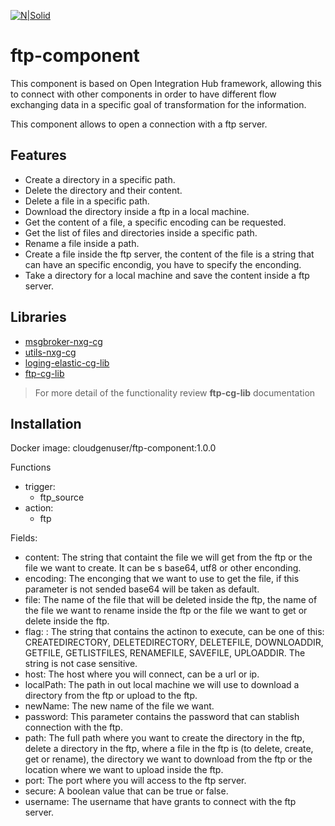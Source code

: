 [![N|Solid](https://cloudgensys.com/cg-demo/wp-content/uploads/2019/05/CG-Logo-01.png)](https://www.cloudgensys.com/)

# ftp-component

This component is based on Open Integration Hub framework, allowing this to connect with other components in order to have different flow exchanging data in a specific goal of transformation for the information.

This component allows to open a connection with a ftp server.

## Features

- Create a directory in a specific path.
- Delete the directory and their content.
- Delete a file in a specific path.
- Download the directory inside a ftp in a local machine.
- Get the content of a file, a specific encoding can be requested.
- Get the list of files and directories inside a specific path.
- Rename a file inside a path.
- Create a file inside the ftp server, the content of the file is a string that can have an specific encondig, you have to specify the enconding.
- Take a directory for a local machine and save the content inside a ftp server.

## Libraries

- [msgbroker-nxg-cg](https://www.npmjs.com/package/msgbroker-nxg-cg)
- [utils-nxg-cg](https://www.npmjs.com/package/utils-nxg-cg)
- [loging-elastic-cg-lib](https://www.npmjs.com/package/loging-elastic-cg-lib)
- [ftp-cg-lib](https://www.npmjs.com/package/ftp-cg-lib)

> For more detail of the functionality review **ftp-cg-lib** documentation

## Installation

Docker image: cloudgenuser/ftp-component:1.0.0

Functions
- trigger:
  - ftp_source
- action:
  - ftp

Fields:
- content: The string that containt the file we will get from the ftp or the file we want to create. It can be s base64, utf8 or other enconding.
- encoding: The enconging that we want to use to get the file, if this parameter is not sended base64 will be taken as default.
- file: The name of the file that will be deleted inside the ftp, the name of the file we want to rename inside the ftp or the file we want to get or delete inside the ftp.
- flag: : The string that contains the actinon to execute, can be one of this: CREATEDIRECTORY, DELETEDIRECTORY, DELETEFILE, DOWNLOADDIR, GETFILE, GETLISTFILES, RENAMEFILE, SAVEFILE, UPLOADDIR. The string is not case sensitive.
- host: The host where you will connect, can be a url or ip.
- localPath: The path in out local machine we will use to download a directory from the ftp or upload to the ftp. 
- newName: The new name of the file we want.
- password: This parameter contains the password that can stablish connection with the ftp.
- path: The full path where you want to create the directory in the ftp, delete a directory in the ftp, where a file in the ftp is (to delete, create, get or rename), the directory we want to download from the ftp or the location where we want to upload inside the ftp.
- port: The port where you will access to the ftp server.
- secure: A boolean value that can be true or false.
- username: The username that have grants to connect with the ftp server.